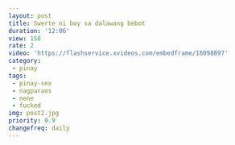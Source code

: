 ```yaml
---
layout: post
title: Swerte ni boy sa dalawang bebot
duration: '12:06'
view: 158
rate: 2
video: 'https://flashservice.xvideos.com/embedframe/16098897'
category: 
 - pinay
tags: 
 - pinay-sex
 - nagparaos
 - nene
 - fucked
img: post2.jpg
priority: 0.9
changefreq: daily
---
```

